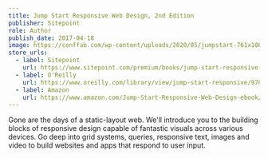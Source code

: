 ```yaml
---
title: Jump Start Responsive Web Design, 2nd Edition
publisher: Sitepoint
role: Author
publish_date: 2017-04-18
image: https://conffab.com/wp-content/uploads/2020/05/jumpstart-761x1000.png
store_urls:
  - label: Sitepoint
    url: https://www.sitepoint.com/premium/books/jump-start-responsive-web-design-2nd-edition/
  - label: O'Reilly
    url: https://www.oreilly.com/library/view/jump-start-responsive/9781492020615/
  - label: Amazon
    url: https://www.amazon.com/Jump-Start-Responsive-Web-Design-ebook/dp/B0C155MZBR/ref=sr_1_1?keywords=jump+start+responsive+web+design&qid=1687179483&sr=8-1
---
```

Gone are the days of a static-layout web. We'll introduce you to the building blocks of responsive design capable of fantastic visuals across various devices. Go deep into grid systems, queries, responsive text, images and video to build websites and apps that respond to user input.
